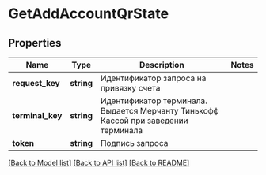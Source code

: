 # GetAddAccountQrState

## Properties
Name | Type | Description | Notes
------------ | ------------- | ------------- | -------------
**request_key** | **string** | Идентификатор запроса на привязку счета | 
**terminal_key** | **string** | Идентификатор терминала. Выдается Мерчанту Тинькофф Кассой при заведении терминала | 
**token** | **string** | Подпись запроса | 

[[Back to Model list]](../README.md#documentation-for-models) [[Back to API list]](../README.md#documentation-for-api-endpoints) [[Back to README]](../README.md)


